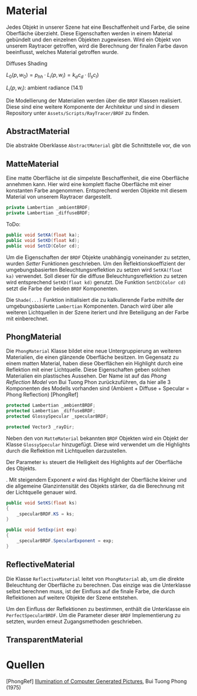 # Material

Jedes Objekt in unserer Szene hat eine Beschaffenheit und Farbe, die seine Oberfläche überzieht. Diese Eigenschaften werden in einem Material gebündelt und den einzelnen Objekten zugewiesen. Wird ein Objekt von unserem Raytracer getroffen, wird die Berechnung der finalen Farbe davon beeinflusst, welches Material getroffen wurde. 



Diffuses Shading

$L_0(p, w_0) = p_{hh}\cdot L_i(p, w_i) = k_a c_d\cdot (l_s c_l)$



$L_i(p, w_i)$: ambient radiance (14.1)





Die Modellierung der Materialien werden über die `BRDF` Klassen realisiert. Diese sind eine weitere Komponente der Architektur und sind in diesem Repository unter `Assets/Scripts/RayTracer/BRDF` zu finden.  



## AbstractMaterial

Die abstrakte Oberklasse `AbstractMaterial` gibt die Schnittstelle vor, die von 



## MatteMaterial

Eine matte Oberfläche ist die simpelste Beschaffenheit, die eine Oberfläche annehmen kann. Hier wird eine komplett flache Oberfläche mit einer konstanten Farbe angenommen. Entsprechend werden Objekte mit diesem Material von unserem Raytracer dargestellt.

```c#
private Lambertian _ambientBRDF;
private Lambertian _diffuseBRDF;
```

ToDo:



```c#
public void SetKA(float ka);
public void SetKD(float kd);
public void SetCD(Color cd);
```

Um die Eigenschaften der `BRDF` Objekte unabhängig voneinander zu setzten, wurden _Setter_ Funktionen geschrieben. Um den Reflektionskoeffizient der umgebungsbasierten Beleuchtungsreflektion zu setzen wird `SetKA(float ka)` verwendet. Soll dieser für die diffuse Beleuchtungsreflektion zu setzen wird entsprechend `SetKD(float kd)` genutzt. Die Funktion `SetCD(Color cd)` setzt die Farbe der beiden `BRDF` Komponenten.

Die `Shade(...)` Funktion initialisiert die zu kalkulierende Farbe mithilfe der umgebungsbasierte `Lambertian` Komponenten. Danach wird über alle weiteren Lichtquellen in der Szene iteriert und ihre Beteiligung an der Farbe mit einberechnet. 



## PhongMaterial

Die `PhongMaterial` Klasse bildet eine neue Untergruppierung an weiteren Materialien, die einen glänzende Oberfläche besitzen. Im Gegensatz zu einem matten Material, haben diese Oberflächen ein Highlight durch eine Reflektion mit einer Lichtquelle. Diese Eigenschaften geben  solchen Materialien ein plastisches Aussehen. Der Name ist auf das _Phong Reflection Model_ von Bui Tuong Phon zurückzuführen, da hier alle $3$ Komponenten des Modells vorhanden sind (Ambient + Diffuse + Specular = Phong Reflection)  [PhongRef]



```c#
protected Lambertian _ambientBRDF;
protected Lambertian _diffuseBRDF;
protected GlossySpecular _specularBRDF;

protected Vector3 _rayDir;
```

Neben den von `MatteMaterial` bekannten `BRDF` Objekten wird ein Objekt der Klasse `GlossySpecular` hinzugefügt. Diese wird verwendet um die Highlights durch die Reflektion mit Lichtquellen darzustellen. 





Der Parameter `ks` steuert die Helligkeit des Highlights auf der Oberfläche des Objekts.

. Mit steigendem Exponent $e$ wird das Highlight der Oberfläche kleiner und die allgemeine Glanzintensität des Objekts stärker, da die Berechnung mit der Lichtquelle genauer wird. 

```c#
public void SetKS(float ks)
{
    _specularBRDF.KS = ks;
}

public void SetExp(int exp)
{
    _specularBRDF.SpecularExponent = exp;
}
```

 



## ReflectiveMaterial

Die Klasse `ReflectiveMaterial` leitet von `PhongMaterial` ab, um die direkte Beleuchtung der Oberfläche zu berechnen. Das einzige was die Unterklasse selbst berechnen muss, ist der Einfluss auf die finale Farbe, die durch Reflektionen auf weitere Objekte der Szene entstehen.   

Um den Einfluss der Reflektionen zu bestimmen, enthält die Unterklasse ein `PerfectSpecularBRDF`. Um die Parameter dieser `BRDF` Implementierung zu setzten, wurden erneut Zugangsmethoden geschrieben.





## TransparentMaterial







# Quellen

[PhongRef] [Illumination of Computer Generated Pictures](https://users.cs.northwestern.edu/~ago820/cs395/Papers/Phong_1975.pdf), Bui Tuong Phong (1975)

